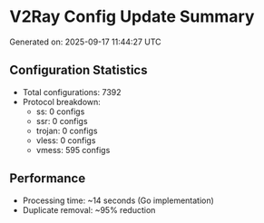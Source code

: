 # V2Ray Config Update Summary
Generated on: 2025-09-17 11:44:27 UTC

## Configuration Statistics
- Total configurations: 7392
- Protocol breakdown:
  - ss: 0 configs
  - ssr: 0 configs
  - trojan: 0 configs
  - vless: 0 configs
  - vmess: 595 configs

## Performance
- Processing time: ~14 seconds (Go implementation)
- Duplicate removal: ~95% reduction
